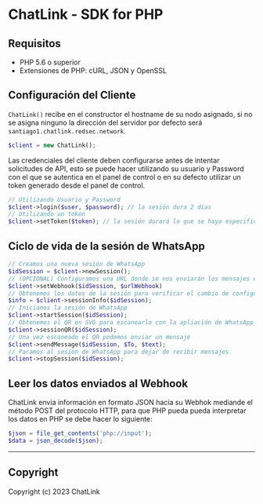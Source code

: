 # ChatLink - SDK for PHP

## Requisitos

- PHP 5.6 o superior
- Extensiones de PHP: cURL, JSON y OpenSSL


## Configuración del Cliente

`ChatLink()` recibe en el constructor el hostname de su nodo asignado, si no se asigna ninguno la dirección del servidor por defecto será `santiago1.chatlink.redsec.network`.

```php
$client = new ChatLink();
```

Las credenciales del cliente deben configurarse antes de intentar solicitudes de API, esto se puede hacer utilizando su usuario y Password con el que se autentica en el panel de control o en su defecto utilizar un token generado desde el panel de control.

```php
// Utilizando Usuario y Password
$client->login($user, $password); // la sesión dura 2 días
// Utilizando un token
$client->setToken($token); // la sesión durará lo que se haya especificado al momento de su creación
```
## Ciclo de vida de la sesión de WhatsApp

```php
// Creamos una nueva sesión de WhatsApp
$idSession = $client->newSession();
// (OPCIONAL) Configuramos una URL donde se nos enviarán los mensajes entrantes
$client->setWebhook($idSession, $urlWebhook)
// Obtenemos los datos de la sesión para verificar el cambio de configuración
$info = $client->sessionInfo($idSession);
// Iniciamos la sesión de WhatsApp
$client->startSession($idSession);
// Obtenemos el QR en SVG para escanearlo con la apliación de WhatsApp
$client->sessionQR($idSession);
// Una vez escaneado el QR podemos enviar un mensaje
$client->sendMessage($idSession, $To, $text);
// Paramos al sesión de WhatsApp para dejar de recibir mensajes
$client->stopSession($idSession);

```

## Leer los datos enviados al Webhook

ChatLink envia información en formato JSON hacia su Webhok mediande el método POST del protocolo HTTP, para que PHP pueda pueda interpretar los datos en PHP se debe hacer lo siguiente:

```php
$json = file_get_contents('php://input');
$data = json_decode($json);
```

------------------------------------------------------------------------------------------


## Copyright

Copyright (c) 2023 ChatLink